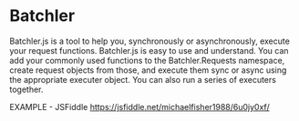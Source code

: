 # Batchler
Batchler.js is a tool to help you, synchronously or asynchronously, execute your request functions. Batchler.js is easy to use and understand. You can add your commonly used functions to the Batchler.Requests namespace, create request objects from those, and execute them sync or async using the appropriate executer object. You can also run a series of executers together. 

EXAMPLE - JSFiddle
https://jsfiddle.net/michaelfisher1988/6u0jy0xf/
